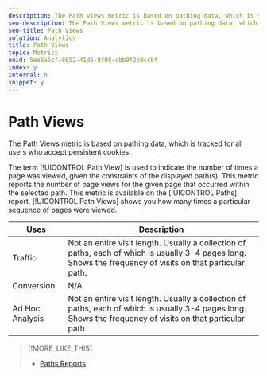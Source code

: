 ```yaml
---
description: The Path Views metric is based on pathing data, which is tracked for all users who accept persistent cookies.
seo-description: The Path Views metric is based on pathing data, which is tracked for all users who accept persistent cookies.
seo-title: Path Views
solution: Analytics
title: Path Views
topic: Metrics
uuid: 5ee5a6cf-8652-41d5-8f08-cbb9f2b0ccbf
index: y
internal: n
snippet: y
---
```


# Path Views

The Path Views metric is based on pathing data, which is tracked for all users who accept persistent cookies.

The term [!UICONTROL Path View] is used to indicate the number of times a page was viewed, given the constraints of the displayed path(s). This metric reports the number of page views for the given page that occurred within the selected path. This metric is available on the [!UICONTROL Paths] report. [!UICONTROL Path Views] shows you how many times a particular sequence of pages were viewed. 

|  Uses  | Description  |
|---|---|
|  Traffic  | Not an entire visit length. Usually a collection of paths, each of which is usually 3-4 pages long. Shows the frequency of visits on that particular path.  |
|  Conversion  | N/A  |
|  Ad Hoc Analysis  | Not an entire visit length. Usually a collection of paths, each of which is usually 3-4 pages long. Shows the frequency of visits on that particular path.  |

>[!MORE_LIKE_THIS]
>
>* [Paths Reports](reports_paths.md#topic_39F11BCBEDC3495EA1300149FC6D4F14)
